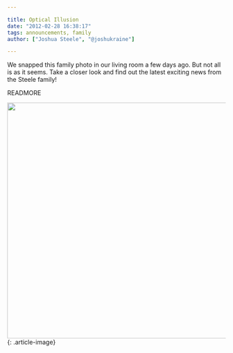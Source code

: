 ```yaml
---

title: Optical Illusion
date: "2012-02-28 16:38:17"
tags: announcements, family
author: ["Joshua Steele", "@joshukraine"]

---
```


We snapped this family photo in our living room a few days ago. But not all is as it seems. Take a closer look and find out the latest exciting news from the Steele family!

READMORE

<img class="aligncenter size-full wp-image-1433" title="optical-illusion" src="https://s3.amazonaws.com/content.ofreport.com/2012/02/optical-illusion.png" alt="" width="600" height="544" />
{: .article-image}
